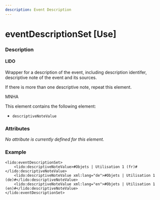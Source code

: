 ```yaml
---
description: Event Description
---
```


# eventDescriptionSet \[Use\]

### Description

#### LIDO

Wrapper for a description of the event, including description identifer, descriptive note of the event and its sources.

If there is more than one descriptive note, repeat this element.

MNHA

This element contains the following element:

* `descriptiveNoteValue`

### Attributes

_No attribute is currently defined for this element._

### Example

```markup
<lido:eventDescriptionSet>
    <lido:descriptiveNoteValue>#Objets | Utilisation 1 (fr)#</lido:descriptiveNoteValue>
    <lido:descriptiveNoteValue xml:lang="de">#Objets | Utilisation 1 (de)#</lido:descriptiveNoteValue>
    <lido:descriptiveNoteValue xml:lang="en">#Objets | Utilisation 1 (en)#</lido:descriptiveNoteValue>
</lido:eventDescriptionSet>
```

